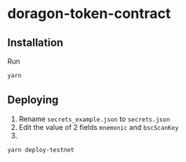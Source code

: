 # doragon-token-contract

## Installation

Run
```bash
yarn
```

## Deploying
1. Rename `secrets_example.json` to `secrets.json`
2. Edit the value of 2 fields `mnemonic` and `bscScanKey`
3. 
```bash
yarn deploy-testnet
```